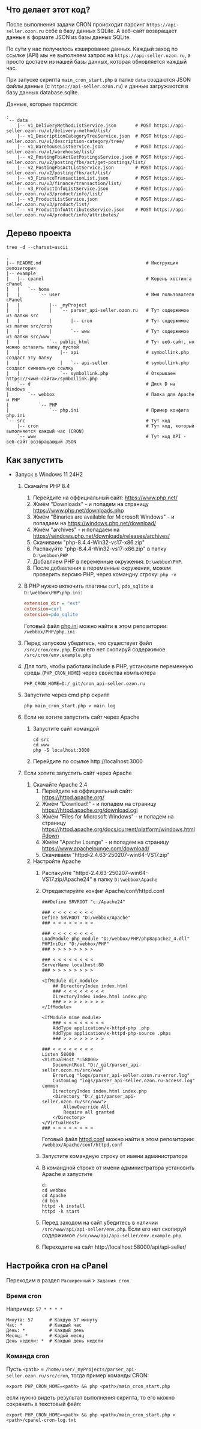 ## Что делает этот код?

После выполнения задачи CRON происходит парсинг `https://api-seller.ozon.ru` себе в базу данных SQLite.
А веб-сайт возвращает данные в формате JSON из базы данных SQLite.

По сути у нас получилось кэширование данных.
Каждый заход по ссылке (API) мы не выполняем запрос на `https://api-seller.ozon.ru`,
а просто достаем из нашей базы данных,
которая обновляется каждый час.

При запуске скрипта `main_cron_start.php` в папке `data` создаются JSON файлы данных (с `https://api-seller.ozon.ru`)
и данные загружаются в базу данных database.sqlite.

Данные, которые парсятся:

```
.
`-- data
    |-- v1_DeliveryMethodListService.json       # POST https://api-seller.ozon.ru/v1/delivery-method/list/
    |-- v1_DescriptionCategoryTreeService.json  # POST https://api-seller.ozon.ru/v1/description-category/tree/
    |-- v1_WarehouseListService.json            # POST https://api-seller.ozon.ru/v1/warehouse/list/
    |-- v2_PostingFbsActGetPostingsService.json # POST https://api-seller.ozon.ru/v2/posting/fbs/act/get-postings/list/
    |-- v2_PostingFbsActListService.json        # POST https://api-seller.ozon.ru/v2/posting/fbs/act/list/
    |-- v3_FinanceTransactionList.json          # POST https://api-seller.ozon.ru/v3/finance/transaction/list/
    |-- v3_ProductInfoListService.json          # POST https://api-seller.ozon.ru/v3/product/info/list/
    |-- v3_ProductListService.json              # POST https://api-seller.ozon.ru/v3/product/list/
    `-- v4_ProductInfoAttributesService.json    # POST https://api-seller.ozon.ru/v4/product/info/attributes/
```

## Дерево проекта

```
tree -d --charset=ascii
```

```
.
|-- README.md                                       # Инструкция репозитория
|-- example
|   |-- cpanel                                      # Корень хостинга cPanel
|   |   `-- home
|   |       `-- user                                # Имя пользователя cPanel
|   |           |-- _myProject
|   |           |   `-- parser_api-seller.ozon.ru   # Тут содержимое из папки src
|   |           |       |-- cron                    # Тут содержимое из папки src/cron
|   |           |       `-- www                     # Тут содержимое из папки src/www
|   |           `-- public_html                     # Тут веб-сайт, но можно оставить папку пустой
|   |               |-- api                         # symbollink.php создаст эту папку
|   |               |   `-- api-seller              # symbollink.php создаст символьную ссылку
|   |               `-- symbollink.php              # Открываем https://<имя-сайта>/symbollink.php
|   `-- d                                           # Диск D на Windows
|       `-- webbox                                  # Папка для Apache и PHP
|           `-- PHP
|               `-- php.ini                         # Пример конфига php.ini
`-- src                                             # Тут код
    |-- cron                                        # Тут код, который выполняется каждый час (CRON)
    `-- www                                         # Тут код API - веб-сайт возвращающий JSON
```

## Как запустить

- Запуск в Windows 11 24H2
    1. Скачайте PHP 8.4
        1. Перейдите на оффициальный сайт: https://www.php.net/
        1. Жмём "Downloads" - и попадем на страницу https://www.php.net/downloads.php
        1. Жмём "Binaries are available for Microsoft Windows" - и попадаем на https://windows.php.net/download/
        1. Жмём "archives" - и попадаем на https://windows.php.net/downloads/releases/archives/
        1. Скачиваем "php-8.4.4-Win32-vs17-x86.zip"
        1. Распакуйте "php-8.4.4-Win32-vs17-x86.zip" в папку `D:\webbox\PHP`
        1. Добавляем PHP в переменные окружения: `D:\webbox\PHP`.
        1. После добавления в переменные окружения, можем проверить версию PHP, через командну строку: `php -v`
    1. В PHP нужно включить плагины `curl`, `pdo_sqlite` в `D:\webbox\PHP\php.ini`:

        ```ini
        extension_dir = "ext"
        extension=curl
        extension=pdo_sqlite
        ```

        Готовый файл [php.ini](/webbox/PHP/php.ini) можно найти в этом репозитории: `/webbox/PHP/php.ini`
    1. Перед запуском убедитесь, что существует файл `/src/cron/env.php`. Если его нет скопируй содержимое `/src/cron/env.example.php`
    1. Для того, чтобы работали include в PHP, установите переменную среды (`PHP_CRON_HOME`) через свойства компьютера
        ```
        PHP_CRON_HOME=D:/_git/cron_api-seller.ozon.ru
        ```
    1. Запустите через cmd php скрипт
        ```
        php main_cron_start.php > main.log
        ```
    1. Если не хотите запустить сайт через Apache
        1. Запустите сайт командой
            ```
            cd src
            cd www
            php -S localhost:3000
            ```
        1. Перейдите по ссылке http://localhost:3000
    1. Если хотите запустить сайт через Apache
        1. Скачайте Apache 2.4
            1. Перейдите на оффициальный сайт: https://httpd.apache.org/
            1. Жмём "Download!" - и попадем на страницу https://httpd.apache.org/download.cgi
            1. Жмём "Files for Microsoft Windows" - и попадем на страницу https://httpd.apache.org/docs/current/platform/windows.html#down
            1. Жмём "Apache Lounge" - и попадем на страницу https://www.apachelounge.com/download/
            1. Скачиваем "httpd-2.4.63-250207-win64-VS17.zip"
        1. Настройте Apache
            1. Распакуйте "httpd-2.4.63-250207-win64-VS17.zip/Apache24" в папку `D:\webbox\Apache`
            1. Отредактируйте конфиг Apache/conf/httpd.conf
                ```
                ###Define SRVROOT "c:/Apache24"

                ### < < < < < < < <
                Define SRVROOT "D:/webbox/Apache"
                ### > > > > > > > >
                ```

                ```
                ### < < < < < < < <
                LoadModule php_module "D:/webbox/PHP/php8apache2_4.dll"
                PHPIniDir "D:/webbox/PHP"
                ### > > > > > > > >
                ```

                ```
                ### < < < < < < < <
                ServerName localhost:80
                ### > > > > > > > >
                ```

                ```
                <IfModule dir_module>
                    ## DirectoryIndex index.html
                    ### < < < < < < < <
                    DirectoryIndex index.html index.php
                    ### > > > > > > > >
                </IfModule>
                ```

                ```
                <IfModule mime_module>
                    ### < < < < < < < <
                    AddType application/x-httpd-php .php
                    AddType application/x-httpd-php-source .phps
                    ### > > > > > > > >
                ```

                ```
                ### < < < < < < < <
                Listen 58000
                <VirtualHost *:58000>
                    DocumentRoot "D:/_git/parser_api-seller.ozon.ru/src/www"
                    ErrorLog "logs/parser_api-seller.ozon.ru-error.log"
                    CustomLog "logs/parser_api-seller.ozon.ru-access.log" common
                    DirectoryIndex index.html index.php
                    <Directory "D:/_git/parser_api-seller.ozon.ru/src/www">
                        AllowOverride All
                        Require all granted
                    </Directory>
                </VirtualHost>
                ### > > > > > > > >
                ```

                Готовый файл [httpd.conf](/webbox/Apache/conf/httpd.conf) можно найти в этом репозитории: `/webbox/Apache/conf/httpd.conf`
            1. Запустите командную строку от имени администратора
            1. В командной строке от имени администратора установить Apache и запустите
                ```
                d:
                cd webbox
                cd Apache
                cd bin
                httpd -k install
                httpd -k start
                ```
            1. Перед заходом на сайт убедитесь в наличии `/src/www/api/api-seller/env.php`.
                Если его нет скопируй содержимое `/src/www/api/api-seller/env.example.php`
            1. Переходите на сайт http://localhost:58000/api/api-seller/

## Настройка cron на cPanel

Переходим в раздел `Расширенный` > `Задания cron`.

### Время cron

Например: `57 * * * *`

```
Минута: 57      # Каждую 57 минуту
Час: *          # Каждый час
День: *         # Каждый день
Месяц: *        # Кадый месяц
День недели: *  # Каждый день недели

```

### Команда cron

Пусть `<path>` = `/home/user/_myProjects/parser_api-seller.ozon.ru/src/cron`, тогда пример команды CRON:

```
export PHP_CRON_HOME=<path> && php <path>/main_cron_start.php
```

если нужно видеть результат выполнения скрипта, то его можно сохранить в текстовый файл:

```
export PHP_CRON_HOME=<path> && php <path>/main_cron_start.php > <path>/cpanel-cron-log.txt
```
